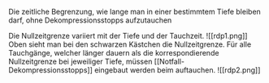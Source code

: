   Die zeitliche Begrenzung, wie lange man in einer bestimmtem Tiefe bleiben darf, ohne Dekompressionsstopps aufzutauchen

Die Nullzeitgrenze variiert mit der Tiefe und der Tauchzeit.
![[rdp1.png]]
Oben sieht man bei den schwarzen Kästchen die Nullzeitgrenze.
Für alle Tauchgänge, welcher länger dauern als die korrespondierende Nullzeitgrenze bei jeweiliger Tiefe, müssen [[Notfall-Dekompressionsstopps]] eingebaut werden beim auftauchen.
![[rdp2.png]]